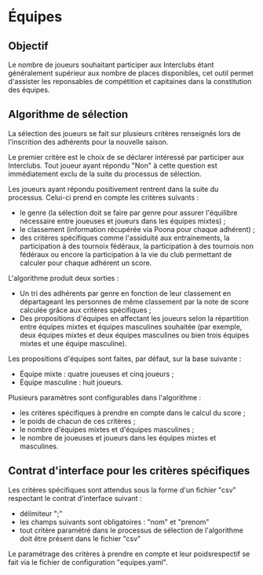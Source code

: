 # Équipes

## Objectif

Le nombre de joueurs souhaitant participer aux Interclubs étant généralement supérieur aux nombre de places disponibles, cet outil permet d'assister les reponsables de compétition et capitaines dans la constitution des équipes.

## Algorithme de sélection

La sélection des joueurs se fait sur plusieurs critères renseignés lors de l'inscrition des adhérents pour la nouvelle saison.

Le premier critère est le choix de se déclarer intéressé par participer aux Interclubs. Tout joueur ayant répondu "Non" à cette question est immédiatement exclu de la suite du processus de sélection.

Les joueurs ayant répondu positivement rentrent dans la suite du processus. Celui-ci prend en compte les critères suivants :

* le genre (la sélection doit se faire par genre pour assurer l'équilibre nécessaire entre joueuses et joueurs dans les équipes mixtes) ;
* le classement (information récupérée via Poona pour chaque adhérent) ;
* des critères spécifiques comme l'assiduité aux entrainements, la participation à des tournoix fédéraux, la participation à des tournois non fédéraux ou encore la participation à la vie du club permettant de calculer pour chaque adhérent un score.

L'algorithme produit deux sorties :

* Un tri des adhérents par genre en fonction de leur classement en départageant les personnes de même classement par la note de score calculée grâce aux critères spécifiques ;
* Des propositions d'équipes en affectant les joueurs selon la répartition entre équipes mixtes et équipes masculines souhaitée (par exemple, deux équipes mixtes et deux équipes masculines ou bien trois équipes mixtes et une équipe masculine).

Les propositions d'équipes sont faites, par défaut, sur la base suivante :

* Équipe mixte : quatre joueuses et cinq joueurs ;
* Équipe masculine : huit joueurs.

Plusieurs paramètres sont configurables dans l'algorithme :

* les critères spécifiques à prendre en compte dans le calcul du score ;
* le poids de chacun de ces critères ;
* le nombre d'équipes mixtes et d'équipes masculines ;
* le nombre de joueuses et joueurs dans les équipes mixtes et masculines.

## Contrat d'interface pour les critères spécifiques

Les critères spécifiques sont attendus sous la forme d'un fichier "csv" respectant le contrat d'interface suivant :

* délimiteur ";"
* les champs suivants sont obligatoires : "nom" et "prenom"
* tout critère paramétré dans le processus de sélection de l'algorithme doit être présent dans le fichier "csv"

Le paramétrage des critères à prendre en compte et leur poidsrespectif se fait via le fichier de configuration "equipes.yaml".
